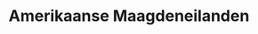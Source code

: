 ---
title: "Amerikaanse Maagdeneilanden"
introtext: "De Amerikaanse Maagdeneilanden is een overzees gebied van de Verenigde Staten. Het omvat tientallen eilanden die in de Caribische zee liggen. De Amerikaanse Maagdeneilanden is de ideale bestemming voor iedereen die een heerlijk ontspannen strandvakantie wilt. Hier liggen de mooiste witte stranden met helder water en kleurrijk onderwaterleven. Daardoor kun je hier ook voortreffelijk duiken en andere watersporten beoefenen! Als je tussen al het relaxen door toch nog iets actiefs wilt doen kun je de indrukwekkende ruines van de suikerplantages bekijken."
introimage: "https://lh3.googleusercontent.com/7KTVVF1-Gix82qHFRjgOBA7pVcEkQfgM0XmYp7vD5VULOMTfH_kfky8a7HsQKmHmfzXF4X79uuXnea7tEIFCftoSMC7jz0cErF3_rZil2hDOFK13RdprQCmm7TRDO8AmJMf70-H-4w=w2400"
surface: "346"
inhabitants: "107.000"
rate: "1,12"
valuta: "dollar"
bigmac_index: ""
---